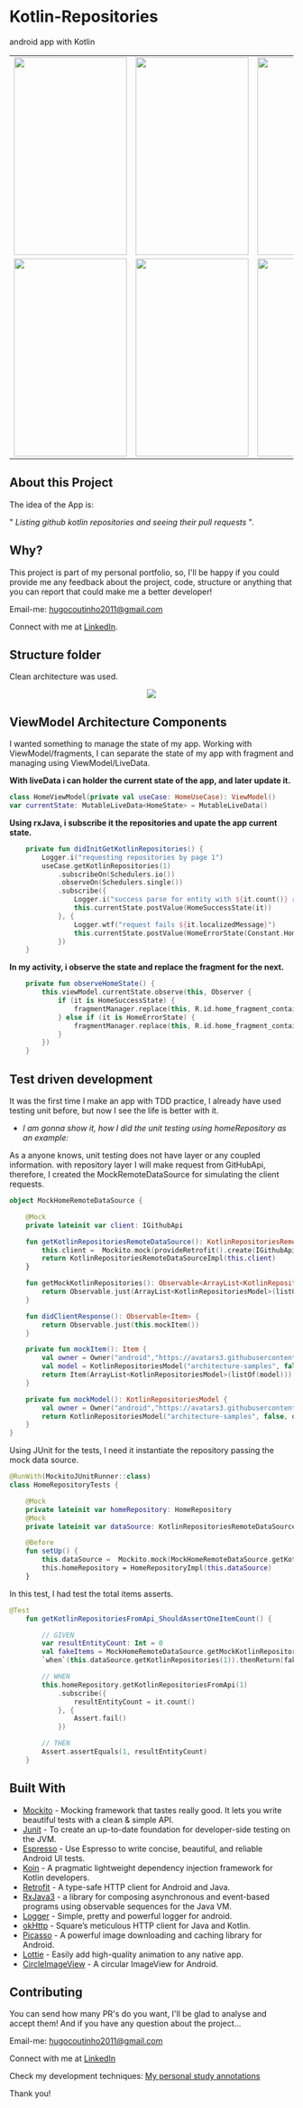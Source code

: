 # Kotlin-Repositories
android app with Kotlin

<div style="text-align: center">
    <table>
        <tr>
            <td style="text-align: center">
                    <img src="https://github.com/Hugo-Coutinho/Kotlin-Repositories/blob/master/app/src/main/java/com/example/kotlinrepositories/core/readmeFiles/opening.gif?raw=true" width="200" height="350"/>
                </a>
            </td>            
            <td style="text-align: center">
                    <img src="https://github.com/Hugo-Coutinho/Kotlin-Repositories/blob/master/app/src/main/java/com/example/kotlinrepositories/core/readmeFiles/scrolling.gif?raw=true" width="200" height="350"/>
                </a>
            </td>            
            <td style="text-align: center">
                    <img src="https://github.com/Hugo-Coutinho/Kotlin-Repositories/blob/master/app/src/main/java/com/example/kotlinrepositories/core/readmeFiles/error.gif?raw=true" width="200" height="350"/>
                </a>
            </td>            
        </tr>
        <tr>         
            <td style="text-align: center">
                    <img src="https://github.com/Hugo-Coutinho/Kotlin-Repositories/blob/master/app/src/main/java/com/example/kotlinrepositories/core/readmeFiles/webView.gif?raw=true" width="200" height="350"/>
                </a>
            </td>            
            <td style="text-align: center">
                    <img src="https://github.com/Hugo-Coutinho/Kotlin-Repositories/blob/master/app/src/main/java/com/example/kotlinrepositories/core/readmeFiles/pull_request.gif?raw=true" width="200" height="350"/>
                </a>
            </td>            
                        <td style="text-align: center">
                    <img src="https://github.com/Hugo-Coutinho/Kotlin-Repositories/blob/master/app/src/main/java/com/example/kotlinrepositories/core/readmeFiles/empty.gif?raw=true" width="200" height="350"/>
                </a>
            </td>            
        </tr>
    </table>
</div>

## About this Project

The idea of the App is:

" *Listing github kotlin repositories and seeing their pull requests* ".

## Why?

This project is part of my personal portfolio, so, I'll be happy if you could provide me any feedback about the project, code, structure or anything that you can report that could make me a better developer!

Email-me: hugocoutinho2011@gmail.com

Connect with me at [LinkedIn](https://www.linkedin.com/in/hugo-coutinho-aaa3b0114/).

## Structure folder

Clean architecture was used.

<div align="center">
<img src="https://github.com/Hugo-Coutinho/Kotlin-Repositories/blob/master/app/src/main/java/com/example/kotlinrepositories/core/readmeFiles/file_structure.png?raw=true"/>
</div>


## ViewModel Architecture Components

I wanted something to manage the state of my app. Working with ViewModel/fragments, I can separate the state of my app with fragment and managing using ViewModel/LiveData.

**With liveData i can holder the current state of the app, and later update it.**
```kotlin
class HomeViewModel(private val useCase: HomeUseCase): ViewModel()
var currentState: MutableLiveData<HomeState> = MutableLiveData()
```

**Using rxJava, i subscribe it the repositories and upate the app current state.**
```kotlin
    private fun didInitGetKotlinRepositories() {
        Logger.i("requesting repositories by page 1")
        useCase.getKotlinRepositories(1)
            .subscribeOn(Schedulers.io())
            .observeOn(Schedulers.single())
            .subscribe({
                Logger.i("success parse for entity with ${it.count()} repositories")
                this.currentState.postValue(HomeSuccessState(it))
            }, {
                Logger.wtf("request fails ${it.localizedMessage}")
                this.currentState.postValue(HomeErrorState(Constant.HomeErrorMessage))
            })
    }
```

**In my activity, i observe the state and replace the fragment for the next.**
```kotlin
    private fun observeHomeState() {
        this.viewModel.currentState.observe(this, Observer {
            if (it is HomeSuccessState) {
                fragmentManager.replace(this, R.id.home_fragment_container, HomeListingRepositoriesFragment(this.viewModel, it.items))
            } else if (it is HomeErrorState) {
                fragmentManager.replace(this, R.id.home_fragment_container, ErrorFragment(it.message))
            }
        })
    }
```

## Test driven development
It was the first time I make an app with TDD practice, I already have used testing unit before, but now I see the life is better with it.

- *I am gonna show it, how I did the unit testing using homeRepository as an example:*

As a anyone knows, unit testing does not have layer or any coupled information. with repository layer I will make request from GitHubApi, therefore, I created the MockRemoteDataSource for simulating the client requests.

```kotlin
object MockHomeRemoteDataSource {

    @Mock
    private lateinit var client: IGithubApi

    fun getKotlinRepositoriesRemoteDataSource(): KotlinRepositoriesRemoteDataSource {
        this.client =  Mockito.mock(provideRetrofit().create(IGithubApi::class.java)::class.java)
        return KotlinRepositoriesRemoteDataSourceImpl(this.client)
    }

    fun getMockKotlinRepositories(): Observable<ArrayList<KotlinRepositoriesModel>> {
        return Observable.just(ArrayList<KotlinRepositoriesModel>(listOf(this.mockModel())))
    }

    fun didClientResponse(): Observable<Item> {
        return Observable.just(this.mockItem())
    }

    private fun mockItem(): Item {
        val owner = Owner("android","https://avatars3.githubusercontent.com/u/32689599?v=4")
        val model = KotlinRepositoriesModel("architecture-samples", false, owner, "A collection of samples to discuss and showcase different architectural tools and patterns for Android apps.","https://github.com/google/flexbox-webview_repository_page",36642,10175)
        return Item(ArrayList<KotlinRepositoriesModel>(listOf(model)))
    }

    private fun mockModel(): KotlinRepositoriesModel {
        val owner = Owner("android","https://avatars3.githubusercontent.com/u/32689599?v=4")
        return KotlinRepositoriesModel("architecture-samples", false, owner, "A collection of samples to discuss and showcase different architectural tools and patterns for Android apps.","https://github.com/google/flexbox-webview_repository_page",36642,10175)
    }
}
```

Using JUnit for the tests, I need it instantiate the repository passing the mock data source.
```kotlin
@RunWith(MockitoJUnitRunner::class)
class HomeRepositoryTests {

    @Mock
    private lateinit var homeRepository: HomeRepository
    @Mock
    private lateinit var dataSource: KotlinRepositoriesRemoteDataSource

    @Before
    fun setUp() {
        this.dataSource =  Mockito.mock(MockHomeRemoteDataSource.getKotlinRepositoriesRemoteDataSource()::class.java)
        this.homeRepository = HomeRepositoryImpl(this.dataSource)
    }

```

In this test, I had test the total items asserts.
```kotlin
@Test
    fun getKotlinRepositoriesFromApi_ShouldAssertOneItemCount() {

        // GIVEN
        var resultEntityCount: Int = 0
        val fakeItems = MockHomeRemoteDataSource.getMockKotlinRepositories()
        `when`(this.dataSource.getKotlinRepositories(1)).thenReturn(fakeItems)

        // WHEN
        this.homeRepository.getKotlinRepositoriesFromApi(1)
            .subscribe({
                resultEntityCount = it.count()
            }, {
                Assert.fail()
            })

        // THEN
        Assert.assertEquals(1, resultEntityCount)
    }
```
    

## Built With

- [Mockito](https://site.mockito.org) - Mocking framework that tastes really good. It lets you write beautiful tests with a clean & simple API.
- [Junit](https://junit.org/junit5/) - To create an up-to-date foundation for developer-side testing on the JVM.
- [Espresso](https://developer.android.com/training/testing/espresso) - Use Espresso to write concise, beautiful, and reliable Android UI tests.
- [Koin](https://github.com/InsertKoinIO/koin) - A pragmatic lightweight dependency injection framework for Kotlin developers.
- [Retrofit](https://square.github.io/retrofit/) - A type-safe HTTP client for Android and Java.
- [RxJava3](https://github.com/ReactiveX/RxJava) - a library for composing asynchronous and event-based programs using observable sequences for the Java VM.
- [Logger](https://github.com/orhanobut/logger) - Simple, pretty and powerful logger for android.
- [okHttp](https://github.com/square/okhttp) - Square’s meticulous HTTP client for Java and Kotlin.
- [Picasso](https://github.com/square/picasso) - A powerful image downloading and caching library for Android.
- [Lottie](https://github.com/airbnb/lottie/blob/master/android.md) - Easily add high-quality animation to any native app.
- [CircleImageView](https://github.com/hdodenhof/CircleImageView) - A circular ImageView for Android.


## Contributing

You can send how many PR's do you want, I'll be glad to analyse and accept them! And if you have any question about the project...

Email-me: hugocoutinho2011@gmail.com

Connect with me at [LinkedIn](https://www.linkedin.com/in/hugo-coutinho-aaa3b0114/)

Check my development techniques: [My personal study annotations](http://bloghugocoutinho.wordpress.com)

Thank you!
